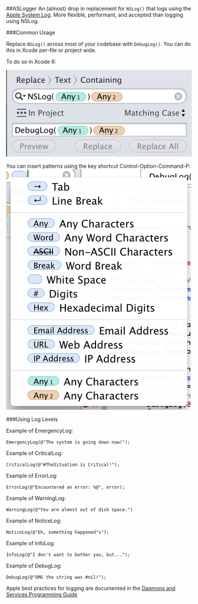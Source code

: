 ##ASLogger
An (almost) drop in replacement for `NSLog()` that logs using the [Apple System Log](https://developer.apple.com/library/mac/documentation/Darwin/Reference/ManPages/man3/asl.3.html). More flexible, performant, and accepted than logging using NSLog.

###Common Usage

Replace `NSLog()` across most of your codebase with `DebugLog()`. You can do this in Xcode per-file or project wide.

To do so in Xcode 6:

![Xcode 6 Find and Replace](images/Replace1.png)

You can insert patterns using the key shortcut Control-Option-Command-P:
![Xcode 6 Insert Patterns](images/InsertPatterns.png)

###Using Log Levels

Example of EmergencyLog:

    EmergencyLog(@"The system is going down now!");

Example of CriticalLog:

    CriticalLog(@"#TheSituation is Critical!");

Example of ErrorLog:

    ErrorLog(@"Encountered an error: %@", error);

Example of WarningLog:

    WarningLog(@"You are almost out of disk space.")

Example of NoticeLog:

	NoticeLog(@"Eh, something happened"s");

Example of InfoLog:

	InfoLog(@"I don't want to bother you, but...");

Example of DebugLog:

    DebugLog(@"OMG the string was #nil!");


Apple best practices for logging are documented in the [Daemons and Services Programming Guide](https://developer.apple.com/library/mac/documentation/MacOSX/Conceptual/BPSystemStartup/Chapters/LoggingErrorsAndWarnings.html)
